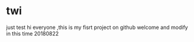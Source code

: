 # twi
just test
hi everyone ,this is my fisrt project on github
welcome
and modify in this time 20180822
